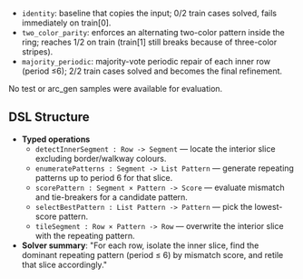- `identity`: baseline that copies the input; 0/2 train cases solved, fails immediately on train[0].
- `two_color_parity`: enforces an alternating two-color pattern inside the ring; reaches 1/2 on train (train[1] still breaks because of three-color stripes).
- `majority_periodic`: majority-vote periodic repair of each inner row (period ≤6); 2/2 train cases solved and becomes the final refinement.

No test or arc_gen samples were available for evaluation.

## DSL Structure
- **Typed operations**
  - `detectInnerSegment : Row -> Segment` — locate the interior slice excluding border/walkway colours.
  - `enumeratePatterns : Segment -> List Pattern` — generate repeating patterns up to period 6 for that slice.
  - `scorePattern : Segment × Pattern -> Score` — evaluate mismatch and tie-breakers for a candidate pattern.
  - `selectBestPattern : List Pattern -> Pattern` — pick the lowest-score pattern.
  - `tileSegment : Row × Pattern -> Row` — overwrite the interior slice with the repeating pattern.
- **Solver summary**: "For each row, isolate the inner slice, find the dominant repeating pattern (period ≤ 6) by mismatch score, and retile that slice accordingly."
